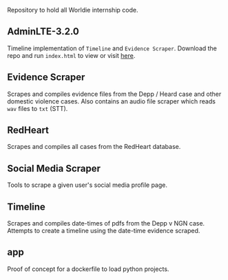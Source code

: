 Repository to hold all Worldie internship code.

## AdminLTE-3.2.0
Timeline implementation of `Timeline` and `Evidence Scraper`. Download the repo and run `index.html` to view or visit [here](https://tangykiwi.tk/Worldie/annex.html).

## Evidence Scraper
Scrapes and compiles evidence files from the Depp / Heard case and other domestic violence cases. Also contains an audio file scraper which reads `wav` files to `txt` (STT).

## RedHeart
Scrapes and compiles all cases from the RedHeart database.

## Social Media Scraper
Tools to scrape a given user's social media profile page.

## Timeline
Scrapes and compiles date-times of pdfs from the Depp v NGN case. Attempts to create a timeline using the date-time evidence scraped.

## app
Proof of concept for a dockerfile to load python projects.